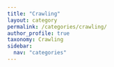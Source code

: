 ```yaml
---
title: "Crawling"
layout: category
permalink: /categories/crawling/
author_profile: true
taxonomy: Crawling
sidebar:
  nav: "categories"
---
```

